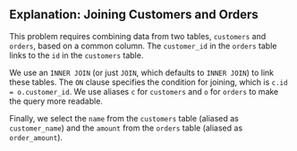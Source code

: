 ## Explanation: Joining Customers and Orders

This problem requires combining data from two tables, `customers` and `orders`, based on a common column. The `customer_id` in the `orders` table links to the `id` in the `customers` table.

We use an `INNER JOIN` (or just `JOIN`, which defaults to `INNER JOIN`) to link these tables. The `ON` clause specifies the condition for joining, which is `c.id = o.customer_id`. We use aliases `c` for `customers` and `o` for `orders` to make the query more readable.

Finally, we select the `name` from the `customers` table (aliased as `customer_name`) and the `amount` from the `orders` table (aliased as `order_amount`).